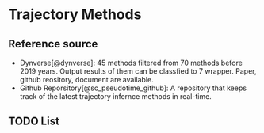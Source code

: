 # Trajectory Methods

## Reference source

- Dynverse[@dynverse]: 45 methods filtered from 70 methods before 2019 years. Output results of them can be classfied to 7 wrapper. Paper, github reository, document are available.
- Github Reporsitory[@sc_pseudotime_github]: A repository that keeps track of the latest trajectory infernce methods in real-time.

## TODO List

